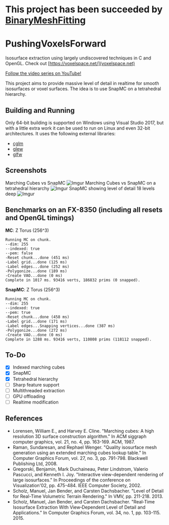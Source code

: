 # This project has been succeeded by [BinaryMeshFitting](https://github.com/Lin20/BinaryMeshFitting)

# PushingVoxelsForward
Isosurface extraction using largely undiscovered techniques in C and OpenGL. Check out [https://voxelspace.net/](voxelspace.net)

[Follow the video series on YouTube!](https://www.youtube.com/watch?v=SkI62GxXi2I&list=PLuXQK9Ktey-rcBdZZFi-uxdcrmt-1v6kS)

This project aims to provide massive level of detail in realtime for smooth isosurfaces or voxel surfaces. The idea is to use SnapMC on a tetrahedral hierarchy.

## Building and Running
Only 64-bit building is supported on Windows using Visual Studio 2017, but with a little extra work it can be used to run on Linux and even 32-bit architectures. It uses the following external libraries:
- [cglm](https://github.com/recp/cglm)
- [glew](http://glew.sourceforge.net/)
- [glfw](http://www.glfw.org/)

## Screenshots
Marching Cubes vs SnapMC
![Imgur](https://i.imgur.com/tE2866o.png)
Marching Cubes vs SnapMC on a tetrahedral hierarchy
![Imgur](https://i.imgur.com/aVQ7ukk.png)
SnapMC showing level of detail 18 levels deep
![Imgur](https://i.imgur.com/Pboybbe.png)

## Benchmarks on an FX-8350 (including all resets and OpenGL timings)
**MC**: Z Torus (256^3)
```
Running MC on chunk.
--dim: 255
--indexed: true
--pem: false
-Reset chunk...done (451 ms)
-Label grid...done (125 ms)
-Label edges...done (252 ms)
-Polygonize...done (189 ms)
-Create VAO...done (0 ms)
Complete in 1017 ms. 93416 verts, 186832 prims (0 snapped).
```

**SnapMC**: Z Torus (256^3)
```
Running MC on chunk.
--dim: 255
--indexed: true
--pem: true
-Reset chunk...done (458 ms)
-Label grid...done (171 ms)
-Label edges...Snapping vertices...done (387 ms)
-Polygonize...done (272 ms)
-Create VAO...done (0 ms)
Complete in 1288 ms. 93416 verts, 110808 prims (118112 snapped).
```

## To-Do
- [x] Indexed marching cubes
- [x] SnapMC
- [x] Tetrahedral hierarchy
- [ ] Sharp feature support
- [ ] Multithreaded extraction
- [ ] GPU offloading
- [ ] Realtime modification

## References
- Lorensen, William E., and Harvey E. Cline. "Marching cubes: A high resolution 3D surface construction algorithm." In ACM siggraph computer graphics, vol. 21, no. 4, pp. 163-169. ACM, 1987.
- Raman, Sundaresan, and Rephael Wenger. "Quality isosurface mesh generation using an extended marching cubes lookup table." In Computer Graphics Forum, vol. 27, no. 3, pp. 791-798. Blackwell Publishing Ltd, 2008.
- Gregorski, Benjamin, Mark Duchaineau, Peter Lindstrom, Valerio Pascucci, and Kenneth I. Joy. "Interactive view-dependent rendering of large isosurfaces." In Proceedings of the conference on Visualization'02, pp. 475-484. IEEE Computer Society, 2002.
- Scholz, Manuel, Jan Bender, and Carsten Dachsbacher. "Level of Detail for Real-Time Volumetric Terrain Rendering." In VMV, pp. 211-218. 2013.
- Scholz, Manuel, Jan Bender, and Carsten Dachsbacher. "Real‐Time Isosurface Extraction With View‐Dependent Level of Detail and Applications." In Computer Graphics Forum, vol. 34, no. 1, pp. 103-115. 2015.
